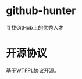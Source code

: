github-hunter
=============

寻找GitHub上的优秀人才





# 开源协议
基于[WTFPL](http://en.wikipedia.org/wiki/WTFPL)协议开源。
